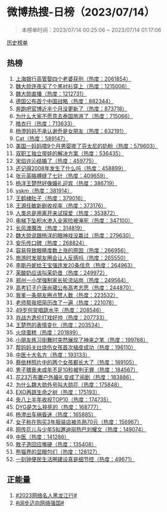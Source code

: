 <h1>
微博热搜-日榜（2023/07/14）
</h1>
<blockquote>
<p>
本榜单时间：2023/07/14 00:25:06 ~ 2023/07/14 01:17:06
</p>
</blockquote>
<p>
<a href="https://github.com/daifee/weibo-hot-search/tree/main/archives/daily">历史榜单</a>
</p>
<h2>
热榜
</h2>
<ol>

<li>
<a href="https://s.weibo.com/weibo?q=%23%E4%B8%8A%E6%B5%B7%E9%93%B6%E8%A1%8C%E9%AB%98%E7%AE%A1%E5%A8%B6%E5%9B%9B%E4%B8%AA%E8%80%81%E5%A9%86%E8%8E%B7%E5%88%91%23" target="weibo">
上海银行高管娶四个老婆获刑（热度：2061854）
</a>
</li>

<li>
<a href="https://s.weibo.com/weibo?q=%23%E9%AD%8F%E5%A4%A7%E5%8B%8B%E8%BF%9E%E5%A4%9C%E4%B9%B0%E4%BA%86%E4%B8%AA%E9%BB%91%E8%A1%AC%E8%A1%AB%E7%A9%BF%E4%B8%8A%23" target="weibo">
魏大勋连夜买了个黑衬衫穿上（热度：1215006）
</a>
</li>

<li>
<a href="https://s.weibo.com/weibo?q=%23%E9%AD%8F%E5%A4%A7%E5%8B%8B%E7%9B%B4%E6%92%AD%23" target="weibo">
魏大勋直播（热度：1212731）
</a>
</li>

<li>
<a href="https://s.weibo.com/weibo?q=%23%E5%BE%B7%E5%9B%BD%E5%85%AC%E5%B8%83%E9%A6%96%E4%B8%AA%E4%B8%AD%E5%9B%BD%E6%88%98%E7%95%A5%23" target="weibo">
德国公布首个中国战略（热度：882344）
</a>
</li>

<li>
<a href="https://s.weibo.com/weibo?q=%23%E5%A5%94%E8%B7%91%E5%90%A7%E5%AE%98%E5%8D%9A%E8%BF%91%E5%8D%8A%E4%B8%AA%E6%9C%88%E6%B2%A1%E6%9B%B4%E6%96%B0%E4%BA%86%23" target="weibo">
奔跑吧官博近半个月没更新了（热度：873718）
</a>
</li>

<li>
<a href="https://s.weibo.com/weibo?q=%23%E4%B8%BA%E4%BB%80%E4%B9%88%E5%A4%A7%E5%AE%B6%E4%B8%8D%E6%84%BF%E6%84%8F%E5%8E%BB%E6%B3%B0%E5%9B%BD%E6%97%85%E6%B8%B8%E4%BA%86%23" target="weibo">
为什么大家不愿意去泰国旅游了（热度：715066）
</a>
</li>

<li>
<a href="https://s.weibo.com/weibo?q=%23%E7%9A%93%E8%A1%A3%E8%A1%8C%23" target="weibo">
皓衣行（热度：713633）
</a>
</li>

<li>
<a href="https://s.weibo.com/weibo?q=%23%E6%9D%A8%E6%BE%84%E5%A6%88%E5%A6%88%E4%B8%8D%E6%89%BF%E8%AE%A4%E8%B0%A2%E4%B9%94%E6%98%AF%E5%A5%B3%E6%9C%8B%E5%8F%8B%23" target="weibo">
杨澄妈妈不承认谢乔是女朋友（热度：632191）
</a>
</li>

<li>
<a href="https://s.weibo.com/weibo?q=%23Cat%23" target="weibo">
Cat（热度：589147）
</a>
</li>

<li>
<a href="https://s.weibo.com/weibo?q=%23%E7%BE%8E%E5%9B%BD%E4%B8%80%E5%A6%88%E5%A6%88%E5%96%829%E4%B8%AA%E6%9C%88%E7%94%B7%E5%A9%B4%E6%8E%BA%E4%BA%86%E8%8A%AC%E5%A4%AA%E5%B0%BC%E7%9A%84%E5%A5%B6%E7%B2%89%23" target="weibo">
美国一妈妈喂9个月男婴掺了芬太尼的奶粉（热度：579603）
</a>
</li>

<li>
<a href="https://s.weibo.com/weibo?q=%23%E5%8F%8C%E8%81%8C%E5%B7%A5%E7%8B%AC%E7%AB%8B%E5%B8%A6%E5%A8%83%E7%9A%84%E8%A7%A3%E5%86%B3%E6%96%B9%E6%A1%88%23" target="weibo">
双职工独立带娃的解决方案（热度：536435）
</a>
</li>

<li>
<a href="https://s.weibo.com/weibo?q=%23%E5%AE%8B%E7%84%B0%E8%AE%B8%E6%B2%81%E7%BB%93%E5%A9%9A%E4%BA%86%23" target="weibo">
宋焰许沁结婚了（热度：459775）
</a>
</li>

<li>
<a href="https://s.weibo.com/weibo?q=%23%E8%BF%98%E8%AE%B0%E5%BE%972008%E5%B9%B4%E5%8F%91%E7%94%9F%E4%BA%86%E4%BB%80%E4%B9%88%E5%90%97%23" target="weibo">
还记得2008年发生了什么吗（热度：458899）
</a>
</li>

<li>
<a href="https://s.weibo.com/weibo?q=%23%E5%BC%A0%E5%85%83%E8%8B%B1%E8%83%B3%E8%86%8A%E7%BC%9D%E4%BA%86%E4%B8%83%E9%92%88%23" target="weibo">
张元英胳膊缝了七针（热度：409659）
</a>
</li>

<li>
<a href="https://s.weibo.com/weibo?q=%23%E6%9D%A8%E6%B4%8B%E7%8E%8B%E6%A5%9A%E7%84%B6%E5%A5%BD%E5%83%8F%E5%A9%9A%E7%A4%BC%E8%BF%8E%E5%AE%BE%23" target="weibo">
杨洋王楚然好像婚礼迎宾（热度：386719）
</a>
</li>

<li>
<a href="https://s.weibo.com/weibo?q=%23yskm%23" target="weibo">
yskm（热度：381914）
</a>
</li>

<li>
<a href="https://s.weibo.com/weibo?q=%23%E7%8E%8B%E9%B9%A4%E6%A3%A3%E8%82%9A%E5%AD%90%23" target="weibo">
王鹤棣肚子（热度：379016）
</a>
</li>

<li>
<a href="https://s.weibo.com/weibo?q=%23%E7%8E%8B%E6%BA%90%E4%BB%BB%E6%95%8F%E6%96%B0%E5%89%A7%E6%94%B6%E8%A7%86%E7%8E%87%23" target="weibo">
王源任敏新剧收视率（热度：373176）
</a>
</li>

<li>
<a href="https://s.weibo.com/weibo?q=%23%E4%BA%BA%E7%B1%BB%E6%80%BB%E6%98%AF%E7%94%A8%E7%A6%BB%E5%BC%80%E6%9D%A5%E8%AF%95%E6%8E%A2%E7%88%B1%23" target="weibo">
人类总是用离开来试探爱（热度：353872）
</a>
</li>

<li>
<a href="https://s.weibo.com/weibo?q=%23%E7%94%B5%E6%A2%AF%E4%B8%8B%E5%9D%A0%E7%A7%AF%E6%B0%B4%E6%B8%97%E5%85%A5%E5%85%A8%E5%AE%B6%E9%99%A9%E8%A2%AB%E6%B7%B9%E6%AD%BB%23" target="weibo">
电梯下坠积水渗入全家险被淹死（热度：347100）
</a>
</li>

<li>
<a href="https://s.weibo.com/weibo?q=%23%E9%95%BF%E9%A3%8E%E6%B8%A1%E9%AD%94%E6%94%B9%23" target="weibo">
长风渡魔改（热度：314819）
</a>
</li>

<li>
<a href="https://s.weibo.com/weibo?q=%23%E9%AD%8F%E5%A4%A7%E5%8B%8B%E8%AF%B4%E8%B7%9F%E6%9D%A8%E6%B4%8B%E7%9A%84%E7%9C%BC%E7%A5%9E%E6%88%8F%E6%B2%A1%E8%B5%A2%E8%BF%87%23" target="weibo">
魏大勋说跟杨洋的眼神戏没赢过（热度：279630）
</a>
</li>

<li>
<a href="https://s.weibo.com/weibo?q=%23%E5%AE%89%E4%B9%90%E4%BC%A0%E5%8F%A3%E7%A2%91%23" target="weibo">
安乐传口碑（热度：268824）
</a>
</li>

<li>
<a href="https://s.weibo.com/weibo?q=%23%E5%AE%B9%E6%98%93%E5%AF%BC%E8%87%B4%E7%9C%BC%E7%9D%9B%E5%BA%A6%E6%95%B0%E4%B8%8A%E6%B6%A8%E7%9A%84%E5%8E%9F%E5%9B%A0%23" target="weibo">
容易导致眼睛度数上涨的原因（热度：266956）
</a>
</li>

<li>
<a href="https://s.weibo.com/weibo?q=%23%E6%97%85%E6%B8%B8%E6%97%B6%E5%8F%91%E6%9C%8B%E5%8F%8B%E5%9C%88%E4%BC%9A%E8%AE%A9%E4%BA%BA%E5%8F%8D%E6%84%9F%E5%90%97%23" target="weibo">
旅游时发朋友圈会让人反感吗（热度：265550）
</a>
</li>

<li>
<a href="https://s.weibo.com/weibo?q=%23%E6%9D%8E%E6%96%AF%E4%B8%B9%E5%A6%AE%E7%BB%99%E7%8E%8B%E5%AE%9D%E5%BC%BA%E8%BF%9E%E5%8F%9120%E6%9D%A1%E4%BF%A1%E6%81%AF%23" target="weibo">
李斯丹妮给王宝强连发20条信息（热度：264963）
</a>
</li>

<li>
<a href="https://s.weibo.com/weibo?q=%23%E8%8C%89%E9%85%B8%E5%A5%B6%E5%BA%94%E8%AF%A5%E5%8F%AB%E8%8C%89%E5%A5%B6%E6%98%94%23" target="weibo">
茉酸奶应该叫茉奶昔（热度：249972）
</a>
</li>

<li>
<a href="https://s.weibo.com/weibo?q=%23%E9%83%91%E5%B7%9E%E4%B8%80%E5%B0%8F%E5%AD%A6%E5%BC%BA%E5%88%B6%E5%AE%B6%E9%95%BF%E8%BD%AE%E6%B5%81%E7%AB%99%E5%B2%97%23" target="weibo">
郑州一小学强制家长轮流站岗（热度：249564）
</a>
</li>

<li>
<a href="https://s.weibo.com/weibo?q=%23%E9%AB%98%E8%80%83%E9%92%89%E5%AD%90%E6%88%B7%E5%94%90%E5%B0%9A%E7%8F%BA%E5%85%AC%E5%B8%83%E9%AB%98%E8%80%83%E5%BF%97%E6%84%BF%23" target="weibo">
高考钉子户唐尚珺公布高考志愿（热度：244870）
</a>
</li>

<li>
<a href="https://s.weibo.com/weibo?q=%23%E6%88%91%E7%88%B9%E4%B8%80%E6%9D%A1%E6%9C%8B%E5%8F%8B%E5%9C%88%E7%82%B9%E8%B5%9E%E4%BA%BA%E6%95%B0%23" target="weibo">
我爹一条朋友圈点赞人数（热度：223532）
</a>
</li>

<li>
<a href="https://s.weibo.com/weibo?q=%23%E8%80%81%E5%B8%88%E5%B8%AE%E6%88%91%E6%8A%8A%E7%AE%80%E5%8E%86%E6%94%B9%E4%BA%86%E4%B8%80%E9%81%8D%23" target="weibo">
老师帮我把简历改了一遍（热度：221078）
</a>
</li>

<li>
<a href="https://s.weibo.com/weibo?q=%2349%E5%B2%81%E4%BD%95%E7%82%85%E5%94%B1%E8%B7%B3%E6%B0%B4%E5%B9%B3%23" target="weibo">
49岁何炅唱跳水平（热度：208546）
</a>
</li>

<li>
<a href="https://s.weibo.com/weibo?q=%23%E8%82%96%E6%88%98%E6%96%B9%E9%80%B8%E4%BC%A6%E6%89%93%E6%88%8F%E5%A5%BD%E5%B8%85%23" target="weibo">
肖战方逸伦打戏好帅（热度：207733）
</a>
</li>

<li>
<a href="https://s.weibo.com/weibo?q=%23%E7%8E%8B%E6%A5%9A%E7%84%B6%E7%9A%84%E8%A1%A8%E6%83%85%E5%8F%98%E5%8C%96%23" target="weibo">
王楚然的表情变化（热度：203534）
</a>
</li>

<li>
<a href="https://s.weibo.com/weibo?q=%23%E7%81%AB%E7%83%A7%E8%9B%8B%E7%B3%95%23" target="weibo">
火烧蛋糕（热度：201899）
</a>
</li>

<li>
<a href="https://s.weibo.com/weibo?q=%23%E5%B0%8F%E6%9C%8B%E5%8F%8B%E7%BB%83%E4%B9%A0%E8%A1%97%E8%88%9E%E6%97%B6%E7%AA%81%E7%84%B6%E5%B1%95%E7%8E%B0%E4%BA%86%E7%A5%9E%E6%9D%A5%E4%B9%8B%E7%AC%94%23" target="weibo">
小朋友练习街舞时突然展现了神来之笔（热度：199766）
</a>
</li>

<li>
<a href="https://s.weibo.com/weibo?q=%23%E5%B8%AE%E5%A6%88%E5%A6%88%E5%85%B3%E7%81%B6%E7%83%A7%E4%BC%A4%E5%A5%B3%E5%AD%A9%E9%A6%96%E6%AC%A1%E6%A4%8D%E7%9A%AE%E6%88%90%E5%8A%9F%23" target="weibo">
帮妈妈关灶烧伤女孩首次植皮成功（热度：196110）
</a>
</li>

<li>
<a href="https://s.weibo.com/weibo?q=%23%E4%B8%AD%E5%8C%BB%E5%8D%81%E5%A4%A7%E5%90%8D%E6%96%B9%23" target="weibo">
中医十大名方（热度：193133）
</a>
</li>

<li>
<a href="https://s.weibo.com/weibo?q=%23%E8%94%A1%E4%BE%9D%E6%9E%97%E7%85%A7%E7%89%87%E4%B8%AD%E7%9A%84%E4%B8%A4%E4%B8%AA%E5%A5%B3%E5%AD%A9%E9%83%BD%E9%95%BF%E5%A4%A7%E4%BA%86%23" target="weibo">
蔡依林照片中的两个女孩都长大了（热度：189105）
</a>
</li>

<li>
<a href="https://s.weibo.com/weibo?q=%23%E7%94%B7%E5%AD%90%E7%8C%A5%E4%BA%B5%E6%9C%AA%E6%88%90%E5%B9%B4%E4%B8%8D%E8%B6%B310%E7%A7%92%E8%A2%AB%E5%88%A4%E6%97%A0%E7%BD%AA%23" target="weibo">
男子猥亵未成年不足10秒被判无罪（热度：184567）
</a>
</li>

<li>
<a href="https://s.weibo.com/weibo?q=%23%E8%8A%B123%E4%B8%87%E5%B8%83%E7%BD%AE%E6%88%B7%E5%A4%96%E5%A9%9A%E7%A4%BC%E5%8F%98%E6%88%90%E4%BA%86%E9%97%B9%E5%89%A7%23" target="weibo">
花23万布置户外婚礼变成了闹剧（热度：183886）
</a>
</li>

<li>
<a href="https://s.weibo.com/weibo?q=%23%E4%B8%BA%E4%BB%80%E4%B9%88%E9%AD%8F%E5%A4%A7%E5%8B%8B%E5%A4%96%E5%8F%B7%E5%8F%AB%E5%A4%A7%E5%8B%8B%E8%8A%B1%23" target="weibo">
为什么魏大勋外号叫大勋花（热度：175848）
</a>
</li>

<li>
<a href="https://s.weibo.com/weibo?q=%23EXO%E5%86%8D%E8%B7%B3%E7%94%9F%E5%91%BD%E4%B9%8B%E6%A0%91%23" target="weibo">
EXO再跳生命之树（热度：175193）
</a>
</li>

<li>
<a href="https://s.weibo.com/weibo?q=%23%E5%A4%AE%E5%85%AB%E4%B8%8A%E5%8D%8A%E5%B9%B4%E6%94%B6%E8%A7%86TOP10%23" target="weibo">
央八上半年收视TOP10（热度：174735）
</a>
</li>

<li>
<a href="https://s.weibo.com/weibo?q=%23DYG%E6%98%AF%E6%80%8E%E4%B9%88%E7%8C%9D%E6%AD%BB%E7%9A%84%23" target="weibo">
DYG是怎么猝死的（热度：168777）
</a>
</li>

<li>
<a href="https://s.weibo.com/weibo?q=%23%E6%9D%A8%E6%BE%84%E5%87%BA%E8%BD%A6%E7%A5%B8%E6%98%8F%E8%BF%B7%23" target="weibo">
杨澄出车祸昏迷（热度：165885）
</a>
</li>

<li>
<a href="https://s.weibo.com/weibo?q=%23%E5%A5%B3%E5%AD%90%E7%A7%B0%E5%9C%A8%E8%B4%AD%E4%B9%B03%E5%B9%B4%E6%9C%8D%E8%A3%85%E5%BA%97%E8%A2%AB%E6%9D%80%E7%86%9F70%E5%85%83%23" target="weibo">
女子称在购买3年服装店被杀熟70元（热度：156967）
</a>
</li>

<li>
<a href="https://s.weibo.com/weibo?q=%23%E7%BD%91%E4%BC%A0%E8%8A%B1%E5%84%BF%E4%B8%8E%E5%B0%91%E5%B9%B45%E6%8B%9F%E9%82%80%E8%BF%AA%E4%B8%BD%E7%83%AD%E5%B7%B4%E5%88%98%E8%80%80%E6%96%87%23" target="weibo">
网传花儿与少年5拟邀迪丽热巴刘耀文（热度：149074）
</a>
</li>

<li>
<a href="https://s.weibo.com/weibo?q=%23%E4%B8%AD%E5%8C%BB%23" target="weibo">
中医（热度：141286）
</a>
</li>

<li>
<a href="https://s.weibo.com/weibo?q=%23%E6%95%96%E5%AD%90%E9%80%B8%E5%9B%9E%E5%BA%94%E5%98%B4%E7%A1%AC%23" target="weibo">
敖子逸回应嘴硬（热度：135408）
</a>
</li>

<li>
<a href="https://s.weibo.com/weibo?q=%23%E7%86%8A%E7%8C%AB%E7%95%8C%E7%9A%84%E6%98%BE%E7%9C%BC%E5%8C%85%E4%BB%AC%23" target="weibo">
熊猫界的显眼包们（热度：128127）
</a>
</li>

<li>
<a href="https://s.weibo.com/weibo?q=%23%E4%B8%80%E5%88%BB%E9%92%9F%E4%BE%BF%E6%B0%91%E7%94%9F%E6%B4%BB%E5%9C%88%E5%BB%BA%E8%AE%BE%E7%9C%9F%E6%98%AF%E7%BB%86%E8%8A%82%E6%8E%A7%23" target="weibo">
一刻钟便民生活圈建设真是细节控（热度：49671）
</a>
</li>

</ol>
<h2>
正能量
</h2>
<ol>

<li>
<a href="https://s.weibo.com/weibo?q=%23%232023%E7%BD%91%E7%BB%9C%E5%90%8D%E4%BA%BA%E9%BB%91%E9%BE%99%E6%B1%9F%E8%A1%8C%23%23" target="weibo">
#2023网络名人黑龙江行#
</a>
</li>

<li>
<a href="https://s.weibo.com/weibo?q=%23%23%E9%98%94%E6%AD%A5%E8%BF%88%E5%90%91%E7%BD%91%E7%BB%9C%E5%BC%BA%E5%9B%BD%23%23" target="weibo">
#阔步迈向网络强国#
</a>
</li>

</ol>